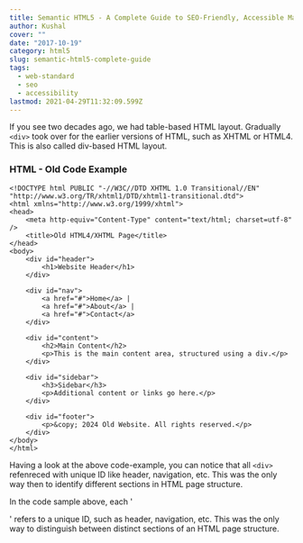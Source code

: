 ```yaml
---
title: Semantic HTML5 - A Complete Guide to SEO-Friendly, Accessible Markup
author: Kushal
cover: ""
date: "2017-10-19"
category: html5
slug: semantic-html5-complete-guide
tags:
  - web-standard
  - seo
  - accessibility
lastmod: 2021-04-29T11:32:09.599Z
---
```

If you see two decades ago, we had table-based HTML layout. Gradually `<div>` took over for the earlier versions of HTML, such as XHTML or HTML4. This is also called div-based HTML layout.
 
### HTML - Old Code Example
```
<!DOCTYPE html PUBLIC "-//W3C//DTD XHTML 1.0 Transitional//EN" "http://www.w3.org/TR/xhtml1/DTD/xhtml1-transitional.dtd">
<html xmlns="http://www.w3.org/1999/xhtml">
<head>
    <meta http-equiv="Content-Type" content="text/html; charset=utf-8" />
    <title>Old HTML4/XHTML Page</title>
</head>
<body>
    <div id="header">
        <h1>Website Header</h1>
    </div>
    
    <div id="nav">
        <a href="#">Home</a> | 
        <a href="#">About</a> | 
        <a href="#">Contact</a>
    </div>
    
    <div id="content">
        <h2>Main Content</h2>
        <p>This is the main content area, structured using a div.</p>
    </div>
    
    <div id="sidebar">
        <h3>Sidebar</h3>
        <p>Additional content or links go here.</p>
    </div>
    
    <div id="footer">
        <p>&copy; 2024 Old Website. All rights reserved.</p>
    </div>
</body>
</html>
```
Having a look at the above code-example, you can notice that all `<div>` refenreced with unique ID like header, navigation, etc. This was the only way then to identify different sections in HTML page structure.

In the code sample above, each '<div>' refers to a unique ID, such as header, navigation, etc. This was the only way to distinguish between distinct sections of an HTML page structure.

<!--stackedit_data:
eyJoaXN0b3J5IjpbMTk3NzE4ODU4MiwtNjY5MjQwMDY3LDEwND
E5Mzk4NTksMTQ5MDkyMjk1MCwxMTYxNTQwOTg2LDE3OTY3MDA3
MTMsNDQxOTg2MzUwLC0xOTk4NTE3MzcwXX0=
-->